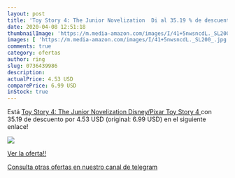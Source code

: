 ```yaml
---
layout: post
title: 'Toy Story 4: The Junior Novelization  Di al 35.19 % de descuento'
date: 2020-04-08 12:51:18
thumbnailImage: 'https://m.media-amazon.com/images/I/41+5nwsncdL._SL200_.jpg'
images: [ 'https://m.media-amazon.com/images/I/41+5nwsncdL._SL200_.jpg' ]
comments: true
category: ofertas
author: ring
slug: 0736439986
description:
actualPrice: 4.53 USD
comparePrice: 6.99 USD
inStock: true
---
```


Está [Toy Story 4: The Junior Novelization  Disney/Pixar Toy Story 4 ](https://www.amazon.com/dp/0736439986/?tag=redken08-20) con 35.19 de descuento por 4.53 USD (original: 6.99 USD) en el siguiente enlace!

[![](https://m.media-amazon.com/images/I/41+5nwsncdL._SL200_.jpg)](https://www.amazon.com/dp/0736439986/?tag=redken08-20)

[Ver la oferta!!](https://www.amazon.com/dp/0736439986/?tag=redken08-20)

[Consulta otras ofertas en nuestro canal de telegram](https://t.me/s/ofertas25)
